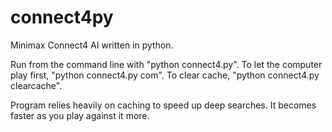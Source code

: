 # connect4py
Minimax Connect4 AI written in python.

Run from the command line with "python connect4.py". To let the computer play first, "python connect4.py com". To clear cache, "python connect4.py clearcache".

Program relies heavily on caching to speed up deep searches. It becomes faster as you play against it more.
